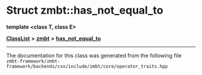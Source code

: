 

# Struct zmbt::has\_not\_equal\_to

**template &lt;class T, class E&gt;**



[**ClassList**](annotated.md) **>** [**zmbt**](namespacezmbt.md) **>** [**has\_not\_equal\_to**](structzmbt_1_1has__not__equal__to.md)







































































------------------------------
The documentation for this class was generated from the following file `zmbt-framework/zmbt-framework/backends/cxx/include/zmbt/core/operator_traits.hpp`

